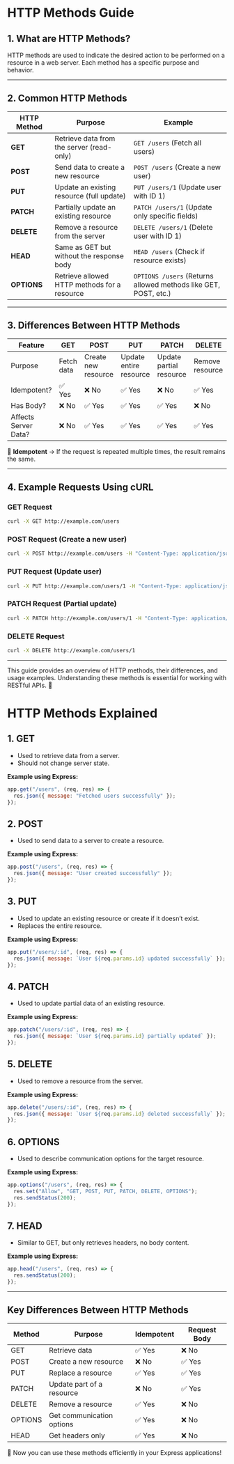 # **HTTP Methods Guide**

## **1. What are HTTP Methods?**

HTTP methods are used to indicate the desired action to be performed on a resource in a web server. Each method has a specific purpose and behavior.

---

## **2. Common HTTP Methods**

| HTTP Method | Purpose                                      | Example                                                         |
| ----------- | -------------------------------------------- | --------------------------------------------------------------- |
| **GET**     | Retrieve data from the server (read-only)    | `GET /users` (Fetch all users)                                  |
| **POST**    | Send data to create a new resource           | `POST /users` (Create a new user)                               |
| **PUT**     | Update an existing resource (full update)    | `PUT /users/1` (Update user with ID 1)                          |
| **PATCH**   | Partially update an existing resource        | `PATCH /users/1` (Update only specific fields)                  |
| **DELETE**  | Remove a resource from the server            | `DELETE /users/1` (Delete user with ID 1)                       |
| **HEAD**    | Same as GET but without the response body    | `HEAD /users` (Check if resource exists)                        |
| **OPTIONS** | Retrieve allowed HTTP methods for a resource | `OPTIONS /users` (Returns allowed methods like GET, POST, etc.) |

---

## **3. Differences Between HTTP Methods**

| Feature              | GET        | POST                | PUT                    | PATCH                   | DELETE          |
| -------------------- | ---------- | ------------------- | ---------------------- | ----------------------- | --------------- |
| Purpose              | Fetch data | Create new resource | Update entire resource | Update partial resource | Remove resource |
| Idempotent?          | ✅ Yes     | ❌ No               | ✅ Yes                 | ❌ No                   | ✅ Yes          |
| Has Body?            | ❌ No      | ✅ Yes              | ✅ Yes                 | ✅ Yes                  | ❌ No           |
| Affects Server Data? | ❌ No      | ✅ Yes              | ✅ Yes                 | ✅ Yes                  | ✅ Yes          |

🔹 **Idempotent** → If the request is repeated multiple times, the result remains the same.

---

## **4. Example Requests Using cURL**

### **GET Request**

```bash
curl -X GET http://example.com/users
```

### **POST Request** (Create a new user)

```bash
curl -X POST http://example.com/users -H "Content-Type: application/json" -d '{"name": "John Doe", "email": "john@example.com"}'
```

### **PUT Request** (Update user)

```bash
curl -X PUT http://example.com/users/1 -H "Content-Type: application/json" -d '{"name": "Updated Name", "email": "updated@example.com"}'
```

### **PATCH Request** (Partial update)

```bash
curl -X PATCH http://example.com/users/1 -H "Content-Type: application/json" -d '{"email": "newemail@example.com"}'
```

### **DELETE Request**

```bash
curl -X DELETE http://example.com/users/1
```

---

This guide provides an overview of HTTP methods, their differences, and usage examples. Understanding these methods is essential for working with RESTful APIs. 🚀

# **HTTP Methods Explained**

## **1. GET**

- Used to retrieve data from a server.
- Should not change server state.

**Example using Express:**

```javascript
app.get("/users", (req, res) => {
  res.json({ message: "Fetched users successfully" });
});
```

## **2. POST**

- Used to send data to a server to create a resource.

**Example using Express:**

```javascript
app.post("/users", (req, res) => {
  res.json({ message: "User created successfully" });
});
```

## **3. PUT**

- Used to update an existing resource or create if it doesn’t exist.
- Replaces the entire resource.

**Example using Express:**

```javascript
app.put("/users/:id", (req, res) => {
  res.json({ message: `User ${req.params.id} updated successfully` });
});
```

## **4. PATCH**

- Used to update partial data of an existing resource.

**Example using Express:**

```javascript
app.patch("/users/:id", (req, res) => {
  res.json({ message: `User ${req.params.id} partially updated` });
});
```

## **5. DELETE**

- Used to remove a resource from the server.

**Example using Express:**

```javascript
app.delete("/users/:id", (req, res) => {
  res.json({ message: `User ${req.params.id} deleted successfully` });
});
```

## **6. OPTIONS**

- Used to describe communication options for the target resource.

**Example using Express:**

```javascript
app.options("/users", (req, res) => {
  res.set("Allow", "GET, POST, PUT, PATCH, DELETE, OPTIONS");
  res.sendStatus(200);
});
```

## **7. HEAD**

- Similar to GET, but only retrieves headers, no body content.

**Example using Express:**

```javascript
app.head("/users", (req, res) => {
  res.sendStatus(200);
});
```

---

## **Key Differences Between HTTP Methods**

| Method  | Purpose                   | Idempotent | Request Body |
| ------- | ------------------------- | ---------- | ------------ |
| GET     | Retrieve data             | ✅ Yes     | ❌ No        |
| POST    | Create a new resource     | ❌ No      | ✅ Yes       |
| PUT     | Replace a resource        | ✅ Yes     | ✅ Yes       |
| PATCH   | Update part of a resource | ❌ No      | ✅ Yes       |
| DELETE  | Remove a resource         | ✅ Yes     | ❌ No        |
| OPTIONS | Get communication options | ✅ Yes     | ❌ No        |
| HEAD    | Get headers only          | ✅ Yes     | ❌ No        |

🚀 Now you can use these methods efficiently in your Express applications!
